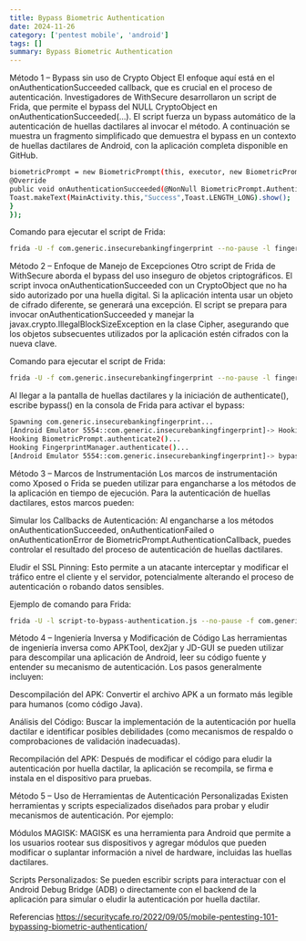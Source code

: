 ```yaml
---
title: Bypass Biometric Authentication
date: 2024-11-26
category: ['pentest mobile', 'android']
tags: []
summary: Bypass Biometric Authentication
---
```


Método 1 – Bypass sin uso de Crypto Object
El enfoque aquí está en el onAuthenticationSucceeded callback, que es crucial en el proceso de autenticación. Investigadores de WithSecure desarrollaron un script de Frida, que permite el bypass del NULL CryptoObject en onAuthenticationSucceeded(...). El script fuerza un bypass automático de la autenticación de huellas dactilares al invocar el método. A continuación se muestra un fragmento simplificado que demuestra el bypass en un contexto de huellas dactilares de Android, con la aplicación completa disponible en GitHub.

```bash
biometricPrompt = new BiometricPrompt(this, executor, new BiometricPrompt.AuthenticationCallback() {
@Override
public void onAuthenticationSucceeded(@NonNull BiometricPrompt.AuthenticationResult result) {
Toast.makeText(MainActivity.this,"Success",Toast.LENGTH_LONG).show();
}
});
```

Comando para ejecutar el script de Frida:

```bash
frida -U -f com.generic.insecurebankingfingerprint --no-pause -l fingerprint-bypass.js
```

Método 2 – Enfoque de Manejo de Excepciones
Otro script de Frida de WithSecure aborda el bypass del uso inseguro de objetos criptográficos. El script invoca onAuthenticationSucceeded con un CryptoObject que no ha sido autorizado por una huella digital. Si la aplicación intenta usar un objeto de cifrado diferente, se generará una excepción. El script se prepara para invocar onAuthenticationSucceeded y manejar la javax.crypto.IllegalBlockSizeException en la clase Cipher, asegurando que los objetos subsecuentes utilizados por la aplicación estén cifrados con la nueva clave.

Comando para ejecutar el script de Frida:

```bash
frida -U -f com.generic.insecurebankingfingerprint --no-pause -l fingerprint-bypass-via-exception-handling.js
```

Al llegar a la pantalla de huellas dactilares y la iniciación de authenticate(), escribe bypass() en la consola de Frida para activar el bypass:

```bash
Spawning com.generic.insecurebankingfingerprint...
[Android Emulator 5554::com.generic.insecurebankingfingerprint]-> Hooking BiometricPrompt.authenticate()...
Hooking BiometricPrompt.authenticate2()...
Hooking FingerprintManager.authenticate()...
[Android Emulator 5554::com.generic.insecurebankingfingerprint]-> bypass()
```

Método 3 – Marcos de Instrumentación
Los marcos de instrumentación como Xposed o Frida se pueden utilizar para engancharse a los métodos de la aplicación en tiempo de ejecución. Para la autenticación de huellas dactilares, estos marcos pueden:

Simular los Callbacks de Autenticación: Al engancharse a los métodos onAuthenticationSucceeded, onAuthenticationFailed o onAuthenticationError de BiometricPrompt.AuthenticationCallback, puedes controlar el resultado del proceso de autenticación de huellas dactilares.

Eludir el SSL Pinning: Esto permite a un atacante interceptar y modificar el tráfico entre el cliente y el servidor, potencialmente alterando el proceso de autenticación o robando datos sensibles.

Ejemplo de comando para Frida:

```bash
frida -U -l script-to-bypass-authentication.js --no-pause -f com.generic.in
```

Método 4 – Ingeniería Inversa y Modificación de Código
Las herramientas de ingeniería inversa como APKTool, dex2jar y JD-GUI se pueden utilizar para descompilar una aplicación de Android, leer su código fuente y entender su mecanismo de autenticación. Los pasos generalmente incluyen:

Descompilación del APK: Convertir el archivo APK a un formato más legible para humanos (como código Java).

Análisis del Código: Buscar la implementación de la autenticación por huella dactilar e identificar posibles debilidades (como mecanismos de respaldo o comprobaciones de validación inadecuadas).

Recompilación del APK: Después de modificar el código para eludir la autenticación por huella dactilar, la aplicación se recompila, se firma e instala en el dispositivo para pruebas.

Método 5 – Uso de Herramientas de Autenticación Personalizadas
Existen herramientas y scripts especializados diseñados para probar y eludir mecanismos de autenticación. Por ejemplo:

Módulos MAGISK: MAGISK es una herramienta para Android que permite a los usuarios rootear sus dispositivos y agregar módulos que pueden modificar o suplantar información a nivel de hardware, incluidas las huellas dactilares.

Scripts Personalizados: Se pueden escribir scripts para interactuar con el Android Debug Bridge (ADB) o directamente con el backend de la aplicación para simular o eludir la autenticación por huella dactilar.

Referencias
https://securitycafe.ro/2022/09/05/mobile-pentesting-101-bypassing-biometric-authentication/